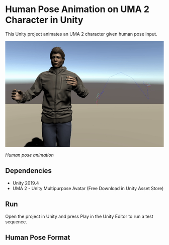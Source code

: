# Human Pose Animation on UMA 2 Character in Unity

This Unity project animates an UMA 2 character given human pose input.
    
![Human pose animation](https://github.com/mrebol/human-pose-animation/blob/master/media/human-pose-animation.gif)

*Human pose animation*


## Dependencies
+ Unity 2019.4
+ UMA 2 - Unity Multipurpose Avatar (Free Download in Unity Asset Store)


## Run

Open the project in Unity and press Play in the Unity Editor to run a test sequence.

## Human Pose Format





